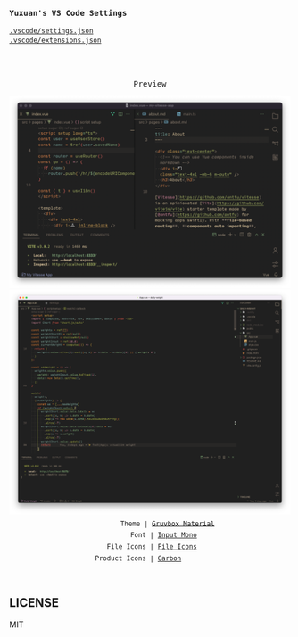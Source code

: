 <samp><b>Yuxuan's VS Code Settings</b></samp>

[`.vscode/settings.json`](./.vscode/settings.json)<br>
[`.vscode/extensions.json`](./.vscode/extensions.json)


<br>
<br>
<p align="center"><samp>Preview</samp></p>

<p align="center">
<img src="./assets/dark-theme.png">
<img src="./assets/light-theme.png">
<sub><samp>&nbsp;&nbsp;&nbsp;&nbsp;&nbsp;&nbsp;&nbsp;&nbsp;&nbsp;Theme | <a href="https://marketplace.visualstudio.com/items?itemName=sainnhe.gruvbox-material">Gruvbox Material</a><br>
&nbsp;&nbsp;&nbsp;&nbsp;&nbsp;&nbsp;&nbsp;Font | <a href="https://input.djr.com/">Input Mono</a><br>
&nbsp;File Icons | <a href="https://marketplace.visualstudio.com/items?itemName=file-icons.file-icons">File Icons</a><br>
Product Icons | <a href="https://github.com/antfu/vscode-icons-carbon">Carbon</a>&nbsp;&nbsp;&nbsp;&nbsp;&nbsp;&nbsp;</samp></sub>
</p>

<br>

## LICENSE

MIT
